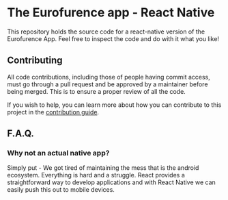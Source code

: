 # The Eurofurence app - React Native

This repository holds the source code for a react-native version of the Eurofurence App. Feel free to inspect the code and do with it what you like!

## Contributing

All code contributions, including those of people having commit access, must go through a pull request and be approved by a maintainer before being merged. This is to ensure a proper review of all the code.

If you wish to help, you can learn more about how you can contribute to this project in the [contribution guide](CONTRIBUTING.md).

## F.A.Q.

### Why not an actual native app?

Simply put - We got tired of maintaining the mess that is the android ecosystem. Everything is hard and a struggle. React provides a straightforward way to develop applications and with React Native we can easily push this out to mobile devices.
